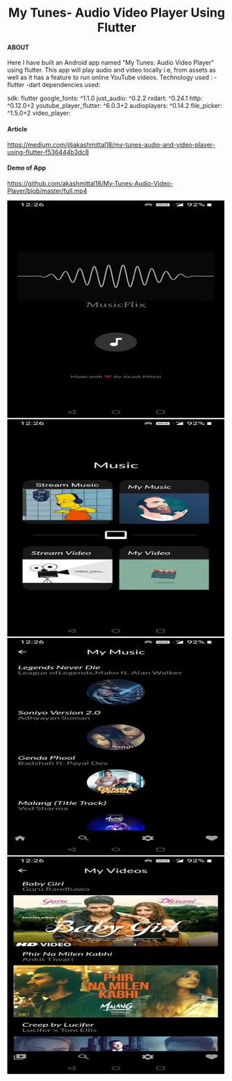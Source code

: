 <h1 align="center">My Tunes- Audio Video Player Using Flutter</h1>

#### ABOUT

Here I have built an Android app named "My Tunes: Audio Video Player" using flutter. This app will play audio and video locally i.e, from assets as well as it has a feature to run online YouTube videos.
Technology used : -flutter -dart 
dependencies used: 

  sdk: flutter
  google_fonts: ^1.1.0
  just_audio: ^0.2.2
  rxdart: ^0.24.1
  http: ^0.12.0+2
  youtube_player_flutter: ^6.0.3+2
  audioplayers: ^0.14.2
  file_picker: ^1.5.0+2
  video_player:



#### Article

https://medium.com/@akashmittal18/my-tunes-audio-and-video-player-using-flutter-f536444b3dc8


#### Demo of App
<https://github.com/akashmittal18/My-Tunes-Audio-Video-Player/blob/master/full.mp4>
<p align="left"><img src="https://github.com/akashmittal18/My-Tunes-Audio-Video-Player/blob/master/splashscreen.jpeg" alt="Splash Screen" width="500" height="500"/> <img src="https://github.com/akashmittal18/My-Tunes-Audio-Video-Player/blob/master/home.jpeg" alt="Home" width="500" height="500"/> <img src="https://github.com/akashmittal18/My-Tunes-Audio-Video-Player/blob/master/audiolib.jpeg" alt="Audio Library" width="500" height="500"/> <img src="https://github.com/akashmittal18/My-Tunes-Audio-Video-Player/blob/master/video%20library.jpeg" alt="Video Library" width="500" height="500"/> </p>